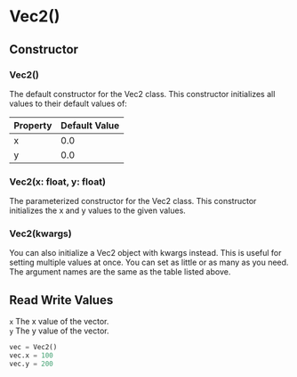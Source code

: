 # Vec2()

## Constructor

### Vec2()
The default constructor for the Vec2 class. This constructor initializes all values to their default values of:

| Property | Default Value |
|----------|---------------|
| x | 0.0           |
| y | 0.0           |

### Vec2(x: float, y: float)
The parameterized constructor for the Vec2 class. This constructor initializes the x and y values to the given values.

### Vec2(kwargs)
You can also initialize a Vec2 object with kwargs instead. This is useful for setting multiple values at once. You can set as little or as many as you need. The argument names are the same as the table listed above.

## Read Write Values
`x` The x value of the vector. \
`y` The y value of the vector.

```python
vec = Vec2()
vec.x = 100
vec.y = 200
```
